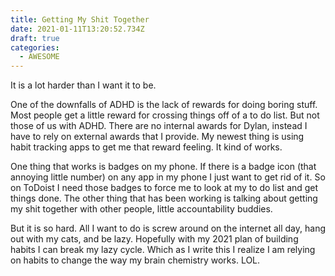 ```yaml
---
title: Getting My Shit Together
date: 2021-01-11T13:20:52.734Z
draft: true
categories:
  - AWESOME
---
```

It is a lot harder than I want it to be. 

One of the downfalls of ADHD is the lack of rewards for doing boring stuff. Most people get a little reward for crossing things off of a to do list. But not those of us with ADHD. There are no internal awards for Dylan, instead I have to rely on external awards that I provide. My newest thing is using habit tracking apps to get me that reward feeling. It kind of works.

One thing that works is badges on my phone. If there is a badge icon (that annoying little number) on any app in my phone I just want to get rid of it. So on ToDoist I need those badges to force me to look at my to do list and get things done. The other thing that has been working is talking about getting my shit together with other people, little accountability buddies. 

But it is so hard. All I want to do is screw around on the internet all day, hang out with my cats, and be lazy. Hopefully with my 2021 plan of building habits I can break my lazy cycle. Which as I write this I realize I am relying on habits to change the way my brain chemistry works. LOL.